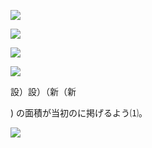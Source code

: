 ![](https://www.nta.go.jp/tmp/73883220-3e5d-42ab-84a8-ee19107f8b46/images/80e11b9cf3423dba1b02e61e8ca5bbd038affeb1af82ffcf8792f6cce55a1887.jpg)

![](https://www.nta.go.jp/tmp/73883220-3e5d-42ab-84a8-ee19107f8b46/images/8046aabe60b3439641c73218336e2d31c984cfdb2b66819414bbd313c087ffd4.jpg)

![](https://www.nta.go.jp/tmp/73883220-3e5d-42ab-84a8-ee19107f8b46/images/aac3d09a282ef840769796a2a8b61436739981c699541c13485cc710d7a2e8e6.jpg)

![](https://www.nta.go.jp/tmp/73883220-3e5d-42ab-84a8-ee19107f8b46/images/96b5706883c6400c57a11eb683a323f6a1e90946a4b0f9bd26c86c4e3a59f565.jpg)

設）設）（新（新

) の面積が当初のに掲げるよう⑴。

![](https://www.nta.go.jp/tmp/73883220-3e5d-42ab-84a8-ee19107f8b46/images/56d1d6e6c38a099fdacb76fb70da600e165fba09a5a894a96b737ab392d01c58.jpg)